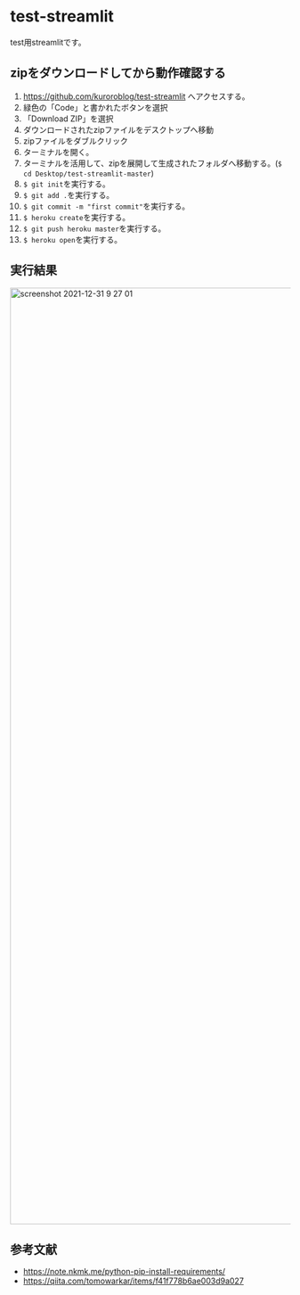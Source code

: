 # test-streamlit
test用streamlitです。

## zipをダウンロードしてから動作確認する

1. https://github.com/kuroroblog/test-streamlit へアクセスする。
2. 緑色の「Code」と書かれたボタンを選択
3. 「Download ZIP」を選択
4. ダウンロードされたzipファイルをデスクトップへ移動
5. zipファイルをダブルクリック
6. ターミナルを開く。
7. ターミナルを活用して、zipを展開して生成されたフォルダへ移動する。(`$ cd Desktop/test-streamlit-master`)
8. `$ git init`を実行する。
9. `$ git add .`を実行する。
10. `$ git commit -m "first commit"`を実行する。
11. `$ heroku create`を実行する。
12. `$ git push heroku master`を実行する。
13. `$ heroku open`を実行する。

## 実行結果
<img width="1680" alt="screenshot 2021-12-31 9 27 01" src="https://user-images.githubusercontent.com/23373288/147796304-4b9fda59-eb43-45a8-ad4b-61c72bad14f5.png">

## 参考文献
- https://note.nkmk.me/python-pip-install-requirements/
- https://qiita.com/tomowarkar/items/f41f778b6ae003d9a027
